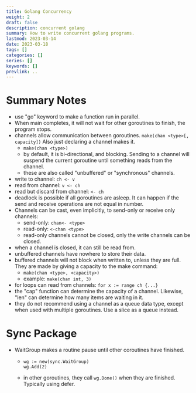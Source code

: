 ```yaml
---
title: Golang Concurrency
weight: 2
draft: false
description: concurrent golang
summary: How to write concurrent golang programs.
lastmod: 2023-03-14
date: 2023-03-18
tags: []
categories: []
series: []
keywords: []
prevlink: ..
---
```


# Summary Notes

* use "go" keyword to make a function run in parallel.
* When main completes, it will not wait for other goroutines to finish, 
  the program stops.
* channels allow communication between goroutines.  `make(chan <type>[, capacity])`
  Also just declaring a channel makes it.
  * `make(chan <type>)`
  * by default, it is bi-directional, and blocking.  Sending to a channel will
    suspend the current goroutine until something reads from the channel.
  * these are also called "unbuffered" or "synchronous" channels.
* write to channel: `ch <- v`
* read from channel: `v <- ch`
* read but discard from channel: `<- ch`
* deadlock is possible if all goroutines are asleep.  It can happen if the 
  send and receive operations are not equal in number.
* Channels can be cast, even implicitly, to send-only or receive only channels:
  * send-only: `chan<- <type>`
  * read-only: `<-chan <type>`
  * read-only channels cannot be closed, only the write channels can be closed.
* when a channel is closed, it can still be read from.
* unbuffered channels have nowhere to store their data. 
* buffered channels will not block when written to, unless they are full.  
  They are made by giving a capacity to the make command: 
  * `make(chan <type>, <capacity>)`
  * example: `make(chan int, 3)`
* for loops can read from channels: `for x := range ch {...}`
* the "cap" function can determine the capacity of a channel.  Likewise, "len"
  can determine how many items are waiting in it. 
* they do not recommend using a channel as a queue data type, except when used
  with multiple goroutines.  Use a slice as a queue instead.


# Sync Package
* WaitGroup makes a routine pause until other coroutines have finished.
  * ```
    wg := new(sync.WaitGroup)
    wg.Add(2)
    ```
  * in other goroutines, they call `wg.Done()` when they are finished. 
    Typically using defer. 